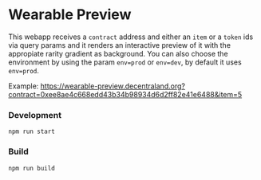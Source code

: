 # Wearable Preview

This webapp receives a `contract` address and either an `item` or a `token` ids via query params and it renders an interactive preview of it with the appropiate rarity gradient as background. You can also choose the environment by using the param `env=prod` or `env=dev`, by default it uses `env=prod`.

Example: https://wearable-preview.decentraland.org?contract=0xee8ae4c668edd43b34b98934d6d2ff82e41e6488&item=5

### Development

```
npm run start
```

### Build

```
npm run build
```

